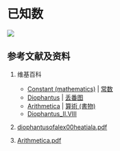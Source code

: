 # 已知数

![](/images/函数与解析几何/丢番图的《算术》中典型的推演实验/基本概念/已知数/1a1.jpg)

## 参考文献及资料

1. 维基百科
	- [Constant (mathematics)](https://en.wikipedia.org/wiki/Constant_(mathematics)) | [常数](https://zh.wikipedia.org/wiki/常数) 
	- [Diophantus](https://en.wikipedia.org/wiki/Diophantus) | [丢番图](https://zh.wikipedia.org/wiki/丢番图) 
	- [Arithmetica](https://en.wikipedia.org/wiki/Arithmetica) | [算術 (書物)](https://ja.wikipedia.org/wiki/%E7%AE%97%E8%A1%93_(%E6%9B%B8%E7%89%A9)) 
	- [Diophantus_II.VIII](https://en.wikipedia.org/wiki/Diophantus_II.VIII) 

2. [diophantusofalex00heatiala.pdf](https://archive.org/download/diophantusofalex00heatiala/diophantusofalex00heatiala.pdf) 
3. [Arithmetica.pdf](https://staff.um.edu.mt/jmus1/Diophantus.pdf) 



